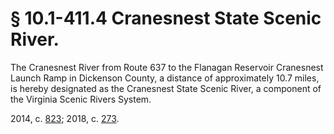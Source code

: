 # § 10.1-411.4 Cranesnest State Scenic River.

<p>The Cranesnest River from Route 637 to the Flanagan Reservoir Cranesnest Launch Ramp in Dickenson County, a distance of approximately 10.7 miles, is hereby designated as the Cranesnest State Scenic River, a component of the Virginia Scenic Rivers System.</p><p>2014, c. <a href='http://lis.virginia.gov/cgi-bin/legp604.exe?141+ful+CHAP0823'>823</a>; 2018, c. <a href='http://lis.virginia.gov/cgi-bin/legp604.exe?181+ful+CHAP0273'>273</a>.</p>